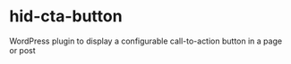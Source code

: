 hid-cta-button
==============

WordPress plugin to display a configurable call-to-action button in a page or post
